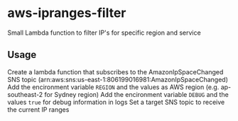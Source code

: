 # aws-ipranges-filter
Small Lambda function to filter IP's for specific region and service

## Usage
Create a lambda function that subscribes to the AmazonIpSpaceChanged SNS topic (arn:aws:sns:us-east-1:806199016981:AmazonIpSpaceChanged)
Add the encironment variable `REGION` and the values as AWS region (e.g. ap-southeast-2 for Sydney region)
Add the encironment variable `DEBUG` and the values `true` for debug information in logs
Set a target SNS topic to receive the current IP ranges
